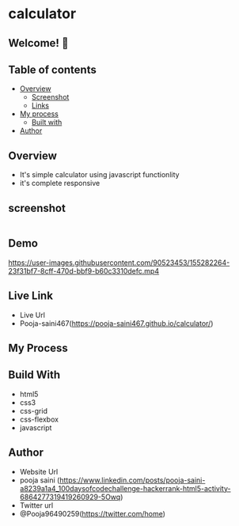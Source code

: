 # calculator

## Welcome! 👋

## Table of contents

- [Overview](#overview)
  - [Screenshot](#screenshot)
  - [Links](#links)
- [My process](#my-process)
  - [Built with](#built-with)
- [Author](#author)

## Overview
- It's simple calculator using javascript functionlity
- it's complete responsive 

## screenshot
<img src="">

## Demo

 https://user-images.githubusercontent.com/90523453/155282264-23f31bf7-8cff-470d-bbf9-b60c3310defc.mp4


## Live Link
- Live Url
- Pooja-saini467(https://pooja-saini467.github.io/calculator/)


## My Process
## Build With
- html5
- css3
- css-grid
- css-flexbox
- javascript

## Author
- Website Url
- pooja saini (https://www.linkedin.com/posts/pooja-saini-a8239a1a4_100daysofcodechallenge-hackerrank-html5-activity-6864277319419260929-5Owq)
- Twitter url
- @Pooja96490259(https://twitter.com/home)
